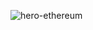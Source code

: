 ![hero-ethereum](https://github.com/anubhav11156/anubhav11156/assets/86551390/9653390f-9712-40a6-bf01-f3aeaa1dbba2)

